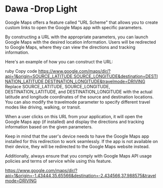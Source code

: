 # Dawa -Drop Light

Google Maps offers a feature called "URL Scheme" that allows you to create custom links to open the Google Maps app with specific parameters.

By constructing a URL with the appropriate parameters, you can launch Google Maps with the desired location information. Users will be redirected to Google Maps, where they can view the directions and tracking information.

Here's an example of how you can construct the URL:

ruby
Copy code
https://www.google.com/maps/dir/?api=1&origin=SOURCE_LATITUDE,SOURCE_LONGITUDE&destination=DESTINATION_LATITUDE,DESTINATION_LONGITUDE&travelmode=DRIVING
Replace SOURCE_LATITUDE, SOURCE_LONGITUDE, DESTINATION_LATITUDE, and DESTINATION_LONGITUDE with the actual latitude and longitude coordinates of the source and destination locations. You can also modify the travelmode parameter to specify different travel modes like driving, walking, or transit.

When a user clicks on this URL from your application, it will open the Google Maps app (if installed) and display the directions and tracking information based on the given parameters.

Keep in mind that the user's device needs to have the Google Maps app installed for this redirection to work seamlessly. If the app is not available on their device, they will be redirected to the Google Maps website instead.

Additionally, always ensure that you comply with Google Maps API usage policies and terms of service while using this feature.

https://www.google.com/maps/dir/?api=1&origin=-1.43444,35.65566&destination=-2.434566,37.988575&travelmode=DRIVING
